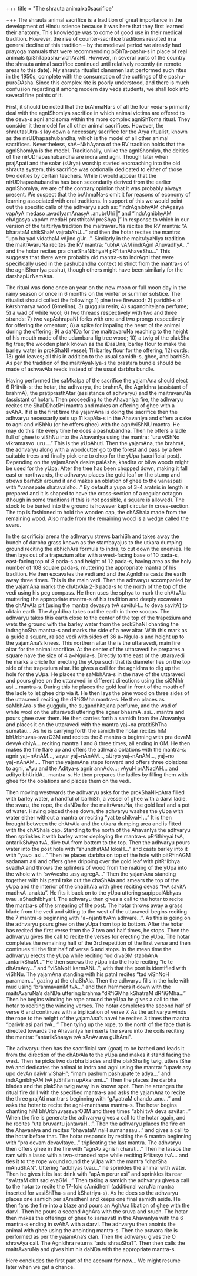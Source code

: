 +++
title = "The shrauta animalxa0sacrifice"

+++
The shrauta animal sacrifice is a tradition of great importance in the
development of Hindu science because it was here that they first learned
their anatomy. This knowledge was to come of good use in their medical
tradition. However, the rise of counter-sacrifice traditions resulted in
a general decline of this tradition – by the medieval period we already
had prayoga manuals that were recommending piShTa-pashu-s in place of
real animals (piShTapashu-vichAraH). However, in several parts of the
country the shrauta animal sacrifice continued until relatively recently
(in remote areas to this date). My shrauta ritualist clansmen last
performed such rites in the 1950s, complete with the consumption of the
cuttings of the pashu-puroDAsha. Since this complex rite is poorly
understood, and there is much confusion regarding it among modern day
veda students, we shall look into several fine points of it.

First, it should be noted that the brAhmaNa-s of all the four veda-s
primarily deal with the agnIShomIya sacrifice in which animal victims
are offered to the deva-s agni and soma within the more complex
agniShToma ritual. They consider it the model for all other animal
sacrifices. However, the shrautasUtra-s lay down a necessary sacrifice
for the Arya ritualist, known as the nirUDhapashubandha, which is the
model of all other animal sacrifices. Nevertheless, shA\~NkhAyana of the
RV tradition holds that the agnIShomIya is the model. Traditionally,
unlike the agnIShomIya, the deities of the nirUDhapashubandha are indra
and agni. Though later when prajApati and the solar (sUrya) worship
started encroaching into the old shrauta system, this sacrifice was
optionally dedicated to either of those two deities by certain teachers.
While it would appear that the nirUDhapashubandha has been secondarily
derived from the earlier agnIShomIya, we are of the contrary opinion
that it was probably always present. We suspect that the brAhmaNa-s omit
it for reasons of economy of learning associated with oral traditions.
In support of this we would point out the specific calls of the adhvaryu
such as: “indrAgnibhyAM chAgasya vapAyA medaso .avadIyamAnasyA .anubrUhi
|” and “indrAgnibhyAM chAgasya vapAm medaH prasthitaM preShya |” In
response to which in our version of the taittirIya tradition the
maitravaruNa recites the RV mantra: “A bharataM shikShaM vajrabAhU…” and
then the hotar recites the mantra: “upo ha yad vidathaM vAjino gUr…”.
Similarly in the maitrAyaNIya tradition the maitrAvaruNa recites the RV
mantra: “ubhA vAM indrAgnI AhuvadhyA…” and the hotar recites pra
charShaNibhyaH pR^itanAhaveShu…” This suggests that there were probably
old mantra-s to indrAgnI that were specifically used in the pashubandha
context (distinct from the mantra-s of the agnIShomIya pashu), though
others might have been similarly for the darshapUrNamAsa.

The ritual was done once an year on the new moon or full moon day in the
rainy season or once in 6 months on the winter or summer solstice. The
ritualist should collect the following: 1) pine tree firewood; 2)
paridhi-s of kArshmarya wood (Gmelina); 3) guggulu resin; 4)
sugandhitejana perfume; 5) a wad of white wool; 6) two threads
respectively with two and three strands: 7) two vapAshrapaNI forks with
one and two prongs respectively for offering the omentum; 8) a spike for
impaling the heart of the animal during the offering; 9) a daNDa for the
maitravaruNa reaching to the height of his mouth made of the udumbara
fig tree wood; 10) a twig of the plakSha fig tree; the wooden plank
known as the iDasUna; barley flour to make the barley water in prokShaNI
vessel; 11) barley flour for the offering; 12) curds; 13) gold leaves;
all this in addition to the usual samidh-s, ghee, and barhiSh. As per
the tradition of the maitrAyaNIya-s the prastara bundle should be made
of ashvavAla reeds instead of the usual darbha bundle.

Having performed the saMkalpa of the sacrifice the yajamAna should elect
6 R^itvik-s: the hotar, the adhvaryu, the brahmA, the AgnIdhra
(assistant of brahmA), the pratiprasthAtar (assistance of adhvaryu) and
the maitravaruNa (assistant of hotar). Then proceeding to the AhavanIya
fire, the adhvaryu recites the ShaDDhotR^i mantra and makes an offering
of ghee with a svAhA. If it is the first time the yajamAna is doing the
sacrifice then the adhvaryu necessarily sets up 11 kapAla-s in the
AhavanIya and offers a cake to agni and viShNu (or he offers ghee) with
the agnAviShNU mantra. He may do this rite every time he does a
pashubandha. Then he offers a ladle full of ghee to viShNu into the
AhavanIya using the mantra: “uru viShNo vikramasvo .uru …” This is the
yUpAhuti. Then the yajamAna, the brahmA, the adhvaryu along with a
woodcutter go to the forest and pass by a few suitable trees and finally
pick one to chop for the yUpa (sacrificial post). Depending on the
yajamAna’s desire palAsha, khadira or bilva woods might be used for the
yUpa. After the tree has been chopped down, making it fall east or
northwards, the adhvaryu places the gold leaf on the stump and strews
barhiSh around it and makes an oblation of ghee to the vanaspati with
“vanaspate shatavalsho…” By default a yupa of 3-4 aratnis in length is
prepared and it is shaped to have the cross-section of a regular octagon
(though in some traditions if this is not possible, a square is
allowed). The stock to be buried into the ground is however kept
circular in cross-section. The top is fashioned to hold the wooden cap,
the chAShala made from the remaining wood. Also made from the remaining
wood is a wedge called the svaru.

In the sacrificial arena the adhvaryu strews barhiSh and takes away the
bunch of darbha grass known as the stambayajus to the utkara dumping
ground reciting the abhichAra formula to indra, to cut down the enemies.
He then lays out of a trapezium altar with a west-facing base of 10
pada-s, east-facing top of 8 pada-s and height of 12 pada-s, having area
as the holy number of 108 square pada-s, muttering the appropriate
mantra of his tradition. He then excavates the vedi and and the AgnIdhra
casts the earth away three times. This is the main vedi. Then the
adhvaryu accompanied by the yajamAna marks the chAtvAla 2-3 pada-s to
the north of the top of the vedi using his peg compass. He then uses the
sphya to mark the chAtvAla muttering the appropriate mantra-s of his
tradition and deeply excavates the chAtvAla pit (using the mantra
devasya tvA savituH… to deva savitA) to obtain earth. The AgnIdhra takes
out the earth in three scoops. The adhvaryu takes this earth close to
the center of the top of the trapezium and wets the ground with the
barley water from the prokShaNI chanting the indraghoSha mantra-s and
marks the side of a new altar. With this mark as a guide a square,
raised vedi with sides of 36 a\~Ngula-s and height up to the yajamAna’s
knees. This northern altar the is the uttaravedi, main fire altar for
the animal sacrifice. At the center of the uttaravedi he prepares a
square nave the size of 4 a\~Ngula-s. Directly to the east of the
uttaravedi he marks a cricle for erecting the yUpa such that its
diameter lies on the top side of the trapezium altar. He gives a call
for the agnIdhra to dig up the hole for the yUpa. He places the
saMbhAra-s in the nave of the uttaravedi and pours ghee on the
uttaravedi in different directions using the siGMhIr asi… mantra-s.
During this he places the gold leaf in front of the mouth of the ladle
to let ghee drip via it. He then lays the pine wood on three sides of
the uttaravedI reciting the dR^iGMha mantra-s. He then places as
saMbhAra-s the guggulu, the sugandhitejana perfume, and the wad of white
wool on the uttaravedi uttering the agner bhasmA .asi… mantra and pours
ghee over them. He then carries forth a samidh from the AhavanIya and
places it on the uttaravedi with the mantra yaj\~na pratitiShTha
sumatau… As he is carrying forth the samidh the hotar recites hiM
bhUrbhuvas-svarO3M and recites the 8 mantra-s beginning with pra devaM
devyA dhiyA… reciting mantra 1 and 8 three times, all ending in OM. He
then makes the fire flare up and offers the adhvara oblations with the
mantra-s: agnir yaj\~nAnAM…, vayur yaj\~nAnAM…, sUryo yaj\~nAnAM…,
yaj\~no yaj\~nAnAM…. Then the yajamAna steps forward and offers three
oblations to agni, vAyu and the Aditya-s agnir annAdo…; vAyuH prANadAH…
and adityo bhUridA… mantra-s. He then prepares the ladles by filling
them with ghee for the oblations and places them on the vedi.

Then moving westwards the adhvaryu asks for the prokShaNI-pAtra filled
with barley water, a handful of barhiSh, a vessel of ghee with a darvI
ladle, the svaru, the rope, the daNDa for the maitrAvaruNa, the gold
leaf and a pot of water. Having placed these down, the adhvaryu washes
the yUpa with water either without a mantra or reciting “yat te shikvaH
…” It is then brought between the chAtvAla and the utkara dumping area
and is fitted with the chAShala cap. Standing to the north of the
AhavanIya the adhvaryu then sprinkles it with barley water deploying the
mantra-s pR^ithivyai tvA, antarikShAya tvA, dive tvA from bottom to the
top. Then the adhvaryu pours water into the post hole with “shundhatAM
lokaH…” and casts barley into it with “yavo .asi…” Then he places darbha
on top of the hole with pitR^inAGM sadanam asi and offers ghee dripping
over the gold leaf with pitR^ibhya svadhA and throws the splinters of
wood from the making of the yUpa into the whole with “svAvesho .asy
agregA…” Then the yajamAna standing together with his patnI take out the
chaShAla and smears the top of the yUpa and the interior of the chaShAla
with ghee reciting devas “tvA savitA madhvA .anaktu”. He fits it back on
to the yUpa uttering supippalAbhyas tvau .aShadhIbhyaH. The adhvaryu
then gives a call to the hotar to recite the mantra-s of the smearing of
the post. The hotar throws away a grass blade from the vedi and sitting
to the west of the uttaravedi begins reciting the 7 mantra-s beginning
with “a\~njanti tvAm adhvare…”. As this is going on the adhvaryu pours
ghee on the yUpa from top to bottom. After the hotar has recited the
first verse from the 7 two and half times, he stops. Then the adhvaryu
gives the call to recite the verses for erecting the yUpa. The hotar
completes the remaining half of the 3rd repetition of the first verse
and then continues till the first half of verse 6 and stops. In the mean
time the adhvaryu erects the yUpa while reciting “ud divaGM stabhAnA
.antarikShaM…” He then screws the yUpa into the hole reciting “te te
dhAmAny…” and “viShNoH karmANi…”; with that the post is identified with
viShNu. The yajamAna standing with his patnI recites “tad viShNoH
paramam…” gazing at the chaShAla. Then the adhvaryu fills in the hole
with mud using “brahmavaniM tvA…” and then hammers it down with the
maitrAvaruNa’s daNDa uttering brahma “dR^iGMha kShatraM dR^iGMha…” Then
he begins winding he rope around the yUpa he gives a call to the hotar
to reciting the winding verses. The hotar completes the second half of
verse 6 and continues with a triplication of verse 7. As the adhvaryu
winds the rope to the height of the yajamAna’s navel he recites 3 times
the mantra “parivIr asi pari tvA…” Then tying up the rope, to the north
of the face that is directed towards the AhavanIya he inserts the svaru
into the coils reciting the mantra: “antarikShasya tvA sAnAv ava
gUhAmi”.

The adhvaryu then has the sacrificial ram (goat) to be bathed and leads
it from the direction of the chAtvAla to the yUpa and makes it stand
facing the west. Then he picks two darbha blades and the plakSha fig
twig, utters iShe tvA and dedicates the animal to indra and agni using
the mantra: “upavIr asy upo devAn daivIr viShaH”; “imam pashum pashupate
te adya…” and indrAgnibhyAM tvA juShTam upAkaromi…” Then the places the
darbha blades and the plakSha twig away in a known spot. Then he
arranges the ritual fire drill with the specified mantra-s and asks the
yajamAna to recite the three prajAti mantra-s beginning with “gAyatraM
chando .anu…” and asks the hotar to recite the agni-manthana mantra-s.
The hotar begins chanting hiM bhUrbhuvassvarO3M and three times “abhi
tvA deva savitar…” When the fire is generate the adhvaryu gives a call
to the hotar again, and he recites “uta bruvantu jantavaH…”. Then the
adhvaryu places the fire on the AhavanIya and recites “bhavataM naH
sumanasau…” and gives a call to the hotar before that. The hotar
responds by reciting the 6 mantra beginning with “pra devam devavItaye…”
triplicating the last mantra. The adhvaryu then offers ghee in the fire
with “agnAv agnish charati…” Then he lassos the ram with a lasso with a
two-stranded rope while reciting R^itasya tvA… and ties it to the rope
wound round the yUpa with the mantra “dharSha mAnuShAN”. Uttering
“adbhyas tvau…” he sprinkles the animal with water. Then he gives it
its last drink with “apAm perur asi” and sprinkles its rear “svAttaM
chit sad evaGM…” Then taking a samidh the adhvaryu gives a call to the
hotar to recite the 17-fold sAmidhenI (additional varuNa mantra inserted
for vasiShTha-s and kShatriya-s). As he does so the adhvaryu places one
samidh per sAmidhenI and keeps one final samidh aside. He then fans the
fire into a blaze and pours an AghAra libation of ghee with the darvI.
Then he pours a second AghAra with the sruva and sruch. The hotar then
makes the offerings of ghee to sarasvatI in the AhavanIya with the 6
mantra-s ending in svAhA with a darvI. The adhvaryu then anoints the
animal with ghee using the anointing mantra-s. Then the pravara rite is
performed as per the yajamAna’s clan. Then the adhvaryu gives the O
shravAya call. The AgnIdhra returns “astu shrauShaT”. Then then calls
the maitrAvaruNa and gives him his daNDa with the appropriate mantra-s.

Here concludes the first part of the account for now… We might resume
later when we get a chance.
